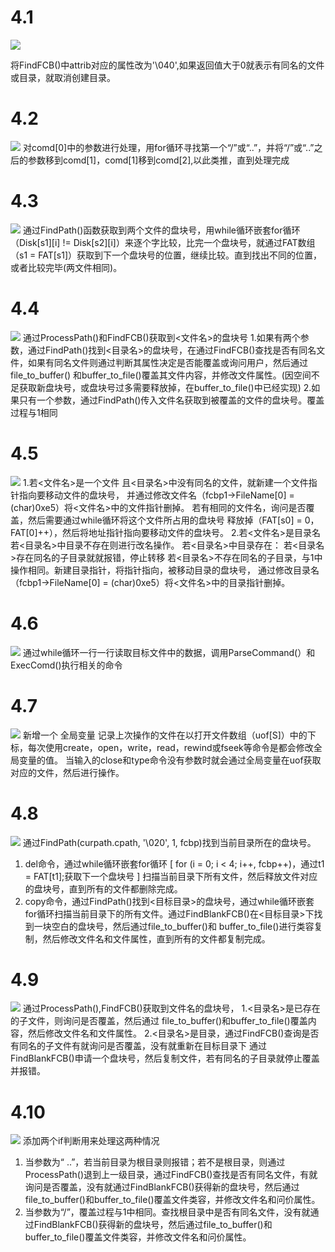 # 4.1
![](https://github.com/URLinkEVA/image-shack/raw/main/os/1.png)

将FindFCB()中attrib对应的属性改为'\040',如果返回值大于0就表示有同名的文件或目录，就取消创建目录。
# 4.2
![](https://github.com/URLinkEVA/image-shack/raw/main/os/2.png)
对comd[0]中的参数进行处理，用for循环寻找第一个“/”或“..”，并将“/”或“..”之后的参数移到comd[1]，comd[1]移到comd[2],以此类推，直到处理完成

# 4.3
![](https://github.com/URLinkEVA/image-shack/raw/main/os/3.png)
通过FindPath()函数获取到两个文件的盘块号，用while循环嵌套for循环 （Disk[s1][i] != Disk[s2][i]）来逐个字比较，比完一个盘块号，就通过FAT数组（s1 = FAT[s1]）获取到下一个盘块号的位置，继续比较。直到找出不同的位置，或者比较完毕(两文件相同)。
# 4.4
![](https://github.com/URLinkEVA/image-shack/raw/main/os/4.png)
通过ProcessPath()和FindFCB()获取到<文件名>的盘块号
1.如果有两个参数，通过FindPath()找到<目录名>的盘块号，在通过FindFCB()查找是否有同名文件，如果有同名文件则通过判断其属性决定是否能覆盖或询问用户，然后通过  file_to_buffer() 和buffer_to_file()覆盖其文件内容，并修改文件属性。(因空间不足获取新盘块号，或盘块号过多需要释放掉，在buffer_to_file()中已经实现)
2.如果只有一个参数，通过FindPath()传入文件名获取到被覆盖的文件的盘块号。覆盖过程与1相同

# 4.5
![](https://github.com/URLinkEVA/image-shack/raw/main/os/5.png)
1.若<文件名>是一个文件
  且<目录名>中没有同名的文件，就新建一个文件指针指向要移动文件的盘块号，
  并通过修改文件名（fcbp1->FileName[0] = (char)0xe5）将<文件名>中的文件指针删掉。
  若有相同的文件名，询问是否覆盖，然后需要通过while循环将这个文件所占用的盘块号
  释放掉（FAT[s0] = 0，FAT[0]++），然后将地址指针指向要移动文件的盘块号。
2.若<文件名>是目录名
    若<目录名>中目录不存在则进行改名操作。
    若<目录名>中目录存在：
     若<目录名>存在同名的子目录就就报错，停止转移
     若<目录名>不存在同名的子目录，与1中操作相同。新建目录指针，将指针指向，被移动目录的盘块号，
     通过修改目录名（fcbp1->FileName[0] = (char)0xe5）将<文件名>中的目录指针删掉。

# 4.6
![](https://github.com/URLinkEVA/image-shack/raw/main/os/6.png)
通过while循环一行一行读取目标文件中的数据，调用ParseCommand(）和ExecComd()执行相关的命令
# 4.7
![](https://github.com/URLinkEVA/image-shack/raw/main/os/7.png)
新增一个 全局变量 记录上次操作的文件在以打开文件数组（uof[S]）中的下标，每次使用create，open，write，read，rewind或fseek等命令是都会修改全局变量的值。
当输入的close和type命令没有参数时就会通过全局变量在uof获取对应的文件，然后进行操作。

# 4.8
![](https://github.com/URLinkEVA/image-shack/raw/main/os/8.png)
通过FindPath(curpath.cpath, '\020', 1, fcbp)找到当前目录所在的盘块号。
1.	del命令，通过while循环嵌套for循环 [ for (i = 0; i < 4; i++, fcbp++)，通过t1 = FAT[t1];获取下一个盘块号 ] 扫描当前目录下所有文件，然后释放文件对应的盘块号，直到所有的文件都删除完成。
2.	copy命令，通过FindPath()找到<目标目录>的盘块号，通过while循环嵌套for循环扫描当前目录下的所有文件。通过FindBlankFCB()在<目标目录>下找到一块空白的盘块号，然后通过file_to_buffer()和
buffer_to_file()进行类容复制，然后修改文件名和文件属性，直到所有的文件都复制完成。


# 4.9
![](https://github.com/URLinkEVA/image-shack/raw/main/os/9.png)
通过ProcessPath(),FindFCB()获取到文件名的盘块号，
1.<目录名>是已存在的子文件，则询问是否覆盖，然后通过
    file_to_buffer()和buffer_to_file()覆盖内容，然后修改文件名和文件属性。
2.<目录名>是目录，通过FindFCB()查询是否有同名的子文件有就询问是否覆盖，没有就重新在目标目录下
通过FindBlankFCB()申请一个盘块号，然后复制文件，若有同名的子目录就停止覆盖并报错。


# 4.10
![](https://github.com/URLinkEVA/image-shack/raw/main/os/10.png)
添加两个if判断用来处理这两种情况
1.	当参数为“ ..”，若当前目录为根目录则报错；若不是根目录，则通过ProcessPath()退到上一级目录，通过FindFCB()查找是否有同名文件，有就询问是否覆盖，没有就通过FindBlankFCB()获得新的盘块号，然后通过file_to_buffer()和buffer_to_file()覆盖文件类容，并修改文件名和问价属性。
2.	当参数为“/”，覆盖过程与1中相同。查找根目录中是否有同名文件，没有就通过FindBlankFCB()获得新的盘块号，然后通过file_to_buffer()和buffer_to_file()覆盖文件类容，并修改文件名和问价属性。
